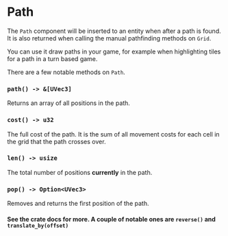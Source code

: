 # Path
The `Path` component will be inserted to an entity when after a path is found. It is also returned when calling the manual pathfinding methods on `Grid`.

You can use it draw paths in your game, for example when highlighting tiles for a path in a turn based game.

There are a few notable methods on `Path`.

### `path() -> &[UVec3]`

Returns an array of all positions in the path.

### `cost() -> u32`

The full cost of the path. It is the sum of all movement costs for each cell in the grid that the path crosses over.

### `len() -> usize`

The total number of positions **currently** in the path.

### `pop() -> Option<UVec3>`

Removes and returns the first position of the path.

#### See the crate docs for more. A couple of notable ones are `reverse()` and `translate_by(offset)`